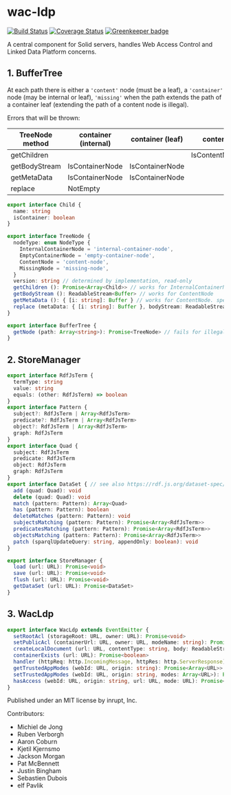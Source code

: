 # wac-ldp

[![Build Status](https://travis-ci.org/inrupt/wac-ldp.svg?branch=master)](https://travis-ci.org/inrupt/wac-ldp) [![Coverage Status](https://coveralls.io/repos/github/inrupt/wac-ldp/badge.svg?branch=master)](https://coveralls.io/github/inrupt/wac-ldp?branch=master) [![Greenkeeper badge](https://badges.greenkeeper.io/inrupt/wac-ldp.svg)](https://greenkeeper.io/)

A central component for Solid servers, handles Web Access Control and Linked Data Platform concerns.

## 1. BufferTree
At each path there is either a `'content'` node (must be a leaf), a `'container'` node (may be internal or leaf), `'missing'` when the path extends the path of a container leaf (extending the path of a content node is illegal).

Errors that will be thrown:

| TreeNode method | container (internal) | container (leaf) | content | missing | illegal |
|-----------------|----------------------|------------------|---------|--------|----------|
| getChildren     |                      |                  | IsContentNode | IsMissingNode |
| getBodyStream   | IsContainerNode      | IsContainerNode  |         | IsMissingNode |
| getMetaData     | IsContainerNode      | IsContainerNode  |         | IsMissingNode |
| replace         | NotEmpty             |                  |         |               |

```ts
export interface Child {
  name: string
  isContainer: boolean
}

export interface TreeNode {
  nodeType: enum NodeType {
    InternalContainerNode = 'internal-container-node',
    EmptyContainerNode = 'empty-container-node',
    ContentNode = 'content-node',
    MissingNode = 'missing-node',
  }
  version: string // determined by implementation, read-only
  getChildren (): Promise<Array<Child>> // works for InternalContainerNode and EmptyContainerNode
  getBodyStream (): ReadableStream<Buffer> // works for ContentNode
  getMetaData (): { [i: string]: Buffer } // works for ContentNode. special entry is 'contentType'
  replace (metaData: { [i: string]: Buffer }, bodyStream: ReadableStream<Buffer>): Promise<void> // fails for InternalContainerNode and if the node already changed or became illegal
}

export interface BufferTree {
  getNode (path: Array<string>): Promise<TreeNode> // fails for illegal nodes. Sets a watch on the path to track if it changes
}
```
## 2. StoreManager
```ts
export interface RdfJsTerm {
  termType: string
  value: string
  equals: (other: RdfJsTerm) => boolean
}
export interface Pattern {
  subject?: RdfJsTerm | Array<RdfJsTerm>
  predicate?: RdfJsTerm | Array<RdfJsTerm>
  object?: RdfJsTerm | Array<RdfJsTerm>
  graph: RdfJsTerm
}
export interface Quad {
  subject: RdfJsTerm
  predicate: RdfJsTerm
  object: RdfJsTerm
  graph: RdfJsTerm
}
export interface DataSet { // see also https://rdf.js.org/dataset-spec/
  add (quad: Quad): void
  delete (quad: Quad): void
  match (pattern: Pattern): Array<Quad>
  has (pattern: Pattern): boolean
  deleteMatches (pattern: Pattern): void
  subjectsMatching (pattern: Pattern): Promise<Array<RdfJsTerm>>
  predicatesMatching (pattern: Pattern): Promise<Array<RdfJsTerm>>
  objectsMatching (pattern: Pattern): Promise<Array<RdfJsTerm>>
  patch (sparqlUpdateQuery: string, appendOnly: boolean): void
}

export interface StoreManager {
  load (url: URL): Promise<void>
  save (url: URL): Promise<void>
  flush (url: URL): Promise<void>
  getDataSet (url: URL): Promise<DataSet>
}
```
## 3. WacLdp
```ts
export interface WacLdp extends EventEmitter {
  setRootAcl (storageRoot: URL, owner: URL): Promise<void>
  setPublicAcl (containerUrl: URL, owner: URL, modeName: string): Promise<void>
  createLocalDocument (url: URL, contentType: string, body: ReadableStream<Buffer>): Promise<void>
  containerExists (url: URL): Promise<boolean>
  handler (httpReq: http.IncomingMessage, httpRes: http.ServerResponse): Promise<void>
  getTrustedAppModes (webId: URL, origin: string): Promise<Array<URL>>
  setTrustedAppModes (webId: URL, origin: string, modes: Array<URL>): Promise<void>
  hasAccess (webId: URL, origin: string, url: URL, mode: URL): Promise<boolean>
}
```

Published under an MIT license by inrupt, Inc.

Contributors:
* Michiel de Jong
* Ruben Verborgh
* Aaron Coburn
* Kjetil Kjernsmo
* Jackson Morgan
* Pat McBennett
* Justin Bingham
* Sebastien Dubois
* elf Pavlik
